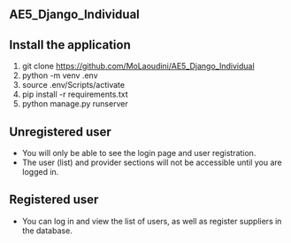 ## AE5_Django_Individual
## Install the application

1. git clone https://github.com/MoLaoudini/AE5_Django_Individual
2. python -m venv .env
3. source .env/Scripts/activate
4. pip install -r requirements.txt
5. python manage.py runserver

## Unregistered user

- You will only be able to see the login page and user registration.
- The user (list) and provider sections will not be accessible until you are logged in.


## Registered user

- You can log in and view the list of users, as well as register suppliers in the database.


